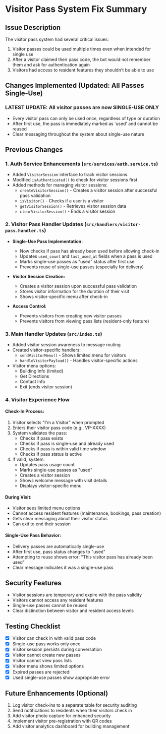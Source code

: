 # Visitor Pass System Fix Summary

## Issue Description
The visitor pass system had several critical issues:
1. Visitor passes could be used multiple times even when intended for single use
2. After a visitor claimed their pass code, the bot would not remember them and ask for authentication again
3. Visitors had access to resident features they shouldn't be able to use

## Changes Implemented (Updated: All Passes Single-Use)

### LATEST UPDATE: All visitor passes are now SINGLE-USE ONLY
- Every visitor pass can only be used once, regardless of type or duration
- After first use, the pass is immediately marked as 'used' and cannot be reused
- Clear messaging throughout the system about single-use nature

## Previous Changes

### 1. Auth Service Enhancements (`src/services/auth.service.ts`)
- Added `VisitorSession` interface to track visitor sessions
- Modified `isAuthenticated()` to check for visitor sessions first
- Added methods for managing visitor sessions:
  - `createVisitorSession()` - Creates a visitor session after successful pass validation
  - `isVisitor()` - Checks if a user is a visitor
  - `getVisitorSession()` - Retrieves visitor session data
  - `clearVisitorSession()` - Ends a visitor session

### 2. Visitor Pass Handler Updates (`src/handlers/visitor-pass.handler.ts`)
- **Single-Use Pass Implementation:**
  - Now checks if pass has already been used before allowing check-in
  - Updates `used_count` and `last_used_at` fields when a pass is used
  - Marks single-use passes as "used" status after first use
  - Prevents reuse of single-use passes (especially for delivery)

- **Visitor Session Creation:**
  - Creates a visitor session upon successful pass validation
  - Stores visitor information for the duration of their visit
  - Shows visitor-specific menu after check-in

- **Access Control:**
  - Prevents visitors from creating new visitor passes
  - Prevents visitors from viewing pass lists (resident-only feature)

### 3. Main Handler Updates (`src/index.ts`)
- Added visitor session awareness to message routing
- Created visitor-specific handlers:
  - `sendVisitorMenu()` - Shows limited menu for visitors
  - `handleVisitorPayload()` - Handles visitor-specific actions
- Visitor menu options:
  - Building Info (limited)
  - Get Directions
  - Contact Info
  - Exit (ends visitor session)

### 4. Visitor Experience Flow

#### Check-In Process:
1. Visitor selects "I'm a Visitor" when prompted
2. Enters their visitor pass code (e.g., VP-XXXX)
3. System validates the pass:
   - Checks if pass exists
   - Checks if pass is single-use and already used
   - Checks if pass is within valid time window
   - Checks if pass status is active
4. If valid, system:
   - Updates pass usage count
   - Marks single-use passes as "used"
   - Creates a visitor session
   - Shows welcome message with visit details
   - Displays visitor-specific menu

#### During Visit:
- Visitor sees limited menu options
- Cannot access resident features (maintenance, bookings, pass creation)
- Gets clear messaging about their visitor status
- Can exit to end their session

#### Single-Use Pass Behavior:
- Delivery passes are automatically single-use
- After first use, pass status changes to "used"
- Attempting to reuse shows error: "This visitor pass has already been used"
- Clear message indicates it was a single-use pass

## Security Features
- Visitor sessions are temporary and expire with the pass validity
- Visitors cannot access any resident features
- Single-use passes cannot be reused
- Clear distinction between visitor and resident access levels

## Testing Checklist
- [x] Visitor can check in with valid pass code
- [x] Single-use pass works only once
- [x] Visitor session persists during conversation
- [x] Visitor cannot create new passes
- [x] Visitor cannot view pass lists
- [x] Visitor menu shows limited options
- [x] Expired passes are rejected
- [x] Used single-use passes show appropriate error

## Future Enhancements (Optional)
1. Log visitor check-ins to a separate table for security auditing
2. Send notifications to residents when their visitors check in
3. Add visitor photo capture for enhanced security
4. Implement visitor pre-registration with QR codes
5. Add visitor analytics dashboard for building management